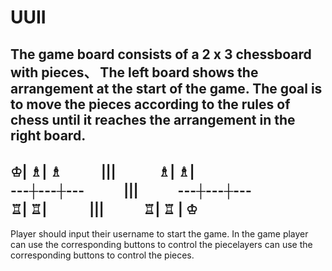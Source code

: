 # UUII

The game board consists of a 2 x 3 chessboard with pieces、
The left board shows the arrangement at the start of the game.
The goal is to move the pieces according to the rules of chess until it reaches the arrangement in the right board.
------------------------------------------------------------------------------------------------------------------------
 ♔| ♗| ♗　　　|||　　　 ♗| ♗|  
---┼---┼---　　　|||　　　---┼---┼---           
 ♖| ♖|　　　   |||　　　♖| ♖ | ♔
 -----------------------------------------------------------------------------------------------------------------------

Player should input their username to start the game.
In the game player can use the corresponding buttons to control the piecelayers can use the corresponding buttons to control the pieces.



